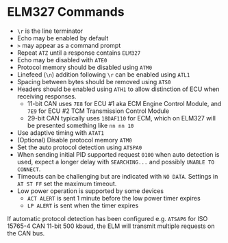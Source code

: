 # ELM327 Commands

* `\r` is the line terminator
* Echo may be enabled by default
* `>` may appear as a command prompt
* Repeat `ATZ` until a response contains `ELM327`
* Echo may be disabled with `ATE0`
* Protocol memory should be disabled using `ATM0`
* Linefeed (`\n`) addition following `\r` can be enabled using `ATL1`
* Spacing between bytes should be removed using `ATS0`
* Headers should be enabled using `ATH1` to allow distinction of ECU when
receiving responses.
    * 11-bit CAN uses `7E8` for ECU #1 aka ECM Engine Control Module, and
    `7E9` for ECU #2 TCM Transmission Control Module
    * 29-bit CAN typically uses `18DAF110` for ECM, which on ELM327 will be
    presented something like `nn nn 10`
* Use adaptive timing with `ATAT1`
* (Optional) Disable protocol memory `ATM0`
* Set the auto protocol detection using `ATSPA0`
* When sending initial PID supported request `0100` when auto detection is used,
expect a longer delay with `SEARCHING...` and possibly `UNABLE TO CONNECT`.
* Timeouts can be challenging but are indicated with `NO DATA`. Settings in
`AT ST FF` set the maximum timeout.
* Low power operation is supported by some devices
    * `ACT ALERT` is sent 1 minute before the low power timer expires
    * `LP ALERT` is sent when the timer expires

If automatic protocol detection has been configured e.g. `ATSAP6` for
ISO 15765-4 CAN 11-bit 500 kbaud, the ELM will transmit multiple requests on the
CAN bus.